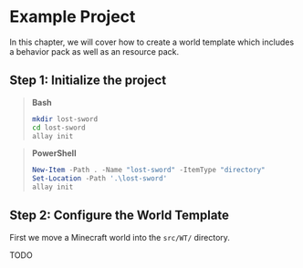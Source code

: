 # Example Project

In this chapter, we will cover how to create a world template which includes
a behavior pack as well as an resource pack.

<!-- toc -->

## Step 1: Initialize the project

> **Bash**
> 
> ```bash
> mkdir lost-sword
> cd lost-sword
> allay init
> ```

> **PowerShell**
>
> ```powershell
> New-Item -Path . -Name "lost-sword" -ItemType "directory"
> Set-Location -Path '.\lost-sword'
> allay init
> ```


## Step 2: Configure the World Template

First we move a Minecraft world into the `src/WT/` directory.

TODO
